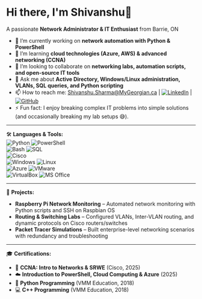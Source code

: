 # Hi there, I'm Shivanshu👋  
A passionate **Network Administrator & IT Enthusiast** from Barrie, ON  

- 🔭 I’m currently working on **network automation with Python & PowerShell**  
- 🌱 I’m learning **cloud technologies (Azure, AWS) & advanced networking (CCNA)**  
- 👯 I’m looking to collaborate on **networking labs, automation scripts, and open-source IT tools**  
- 💬 Ask me about **Active Directory, Windows/Linux administration, VLANs, SQL queries, and Python scripting**  
- 📫 How to reach me: [Shivanshu.Sharma@MyGeorgian.ca](mailto:Shivanshu.Sharma@MyGeorgian.ca) | [![LinkedIn](https://img.shields.io/badge/-LinkedIn-blue?style=flat-square&logo=linkedin)](https://www.linkedin.com/in/shivanshusharma1810) | [![GitHub](https://img.shields.io/badge/-GitHub-333333?style=flat-square&logo=github)](https://github.com/shivanshu1810)  
- ⚡ Fun fact: I enjoy breaking complex IT problems into simple solutions (and occasionally breaking my lab setups 😅).  

---

🛠️ **Languages & Tools:**  
![Python](https://img.shields.io/badge/-Python-333333?style=flat&logo=python)  ![PowerShell](https://img.shields.io/badge/-PowerShell-333333?style=flat&logo=powershell)  
![Bash](https://img.shields.io/badge/-Bash-333333?style=flat&logo=gnu-bash)  ![SQL](https://img.shields.io/badge/-SQL-333333?style=flat&logo=mysql)  
![Cisco](https://img.shields.io/badge/-Cisco-333333?style=flat&logo=cisco)  
![Windows](https://img.shields.io/badge/-Windows-333333?style=flat&logo=windows)  ![Linux](https://img.shields.io/badge/-Linux-333333?style=flat&logo=linux)  
![Azure](https://img.shields.io/badge/-Azure-333333?style=flat&logo=microsoft-azure)  ![VMware](https://img.shields.io/badge/-VMware-333333?style=flat&logo=vmware)  
![VirtualBox](https://img.shields.io/badge/-VirtualBox-333333?style=flat&logo=virtualbox)  ![MS Office](https://img.shields.io/badge/-MS%20Office-333333?style=flat&logo=microsoft-office)  

---

📂 **Projects:**  
- **Raspberry Pi Network Monitoring** – Automated network monitoring with Python scripts and SSH on Raspbian OS  
- **Routing & Switching Labs** – Configured VLANs, Inter-VLAN routing, and dynamic protocols on Cisco routers/switches  
- **Packet Tracer Simulations** – Built enterprise-level networking scenarios with redundancy and troubleshooting  

---

🎓 **Certifications:**  
- 📡 **CCNA: Intro to Networks & SRWE** (Cisco, 2025)  
- ☁️ **Introduction to PowerShell, Cloud Computing & Azure** (2025)  
- 🐍 **Python Programming** (VMM Education, 2018)  
- 💻 **C++ Programming** (VMM Education, 2018)  
